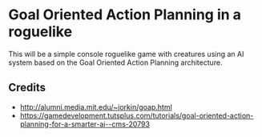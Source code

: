 # Goal Oriented Action Planning in a roguelike
This will be a simple console roguelike game with creatures using an AI system based on the Goal Oriented Action Planning architecture.

## Credits
* http://alumni.media.mit.edu/~jorkin/goap.html
* https://gamedevelopment.tutsplus.com/tutorials/goal-oriented-action-planning-for-a-smarter-ai--cms-20793
